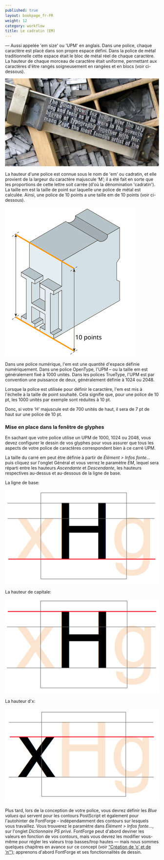 ```yaml
---
published: true
layout: bookpage_fr-FR
weight: 12
category: workflow
title: Le cadratin (EM)
---
```


&mdash; Aussi appelée 'em size' ou 'UPM' en anglais.
Dans une police, chaque caractère est placé dans son propre espace défini. Dans la police
de métal traditionnelle cette espace était le bloc de métal réel de chaque caractère. La hauteur de
chaque morceau de caractère était uniforme, permettant aux caractères d'être rangés soigneusement
en rangées et en blocs (voir ci-dessous).

<img src="../en-US/images/MetalTypeZoomIn.JPG" alt>

La hauteur d'une police est connue sous le nom de 'em' ou cadratin, et elle provient de la largeur du
caractère majuscule ‘M’; il a été fait en sorte que les proportions de cette lettre soit carrée
(d'où la dénomination 'cadratin').
La taille em est la taille de point sur laquelle une police de métal est calculée. Ainsi, une police de
10 points a une taille em de 10 points (voir ci-dessous).
 
<img src="../en-US/images/em-metal-type.svg" alt>

Dans une police numérique, l'em est une quantité d'espace définie numériquement. Dans une police OpenType,
l'UPM &ndash; ou la taille em est généralement fixé à 1000 unités. Dans les polices TrueType, l'UPM est par
convention une puissance de deux, généralement définie à 1024 ou 2048.

Lorsque la police est utilisée pour définir le caractère, l'em est mis à l'échelle à la taille de point
souhaité. Cela signifie que, pour une police de 10 pt, les 1000 unités par exemple sont réduites à 10 pt.

Donc, si votre ‘H’ majuscule est de 700 unités de haut, il sera de 7 pt de haut sur une police de 10 pt.

### Mise en place dans la fenêtre de glyphes

En sachant que votre police utilise un UPM de 1000, 1024 ou 2048, vous devez configurer le dessin de vos
glyphes pour vous assurer que tous les aspects de votre police de caractères correspondent bien à ce carré UPM.

La taille du carré em peut être définie à partir de *Élément > Infos fonte&hellip;* puis cliquez sur
l'onglet Général et vous verrez le paramètre *EM*, lequel sera réparti entre les hauteurs *Ascendante* et
*Descendante*, les hauteurs respectives au-dessus et au-dessous de la ligne de base.

La ligne de base:

<img src="../en-US/images/baseline.png" alt>

La hauteur de capitale:

<img src="../en-US/images/capheight.png" alt>

La hauteur d'x:

<img src="../en-US/images/xheight.png" alt>

Plus tard, lors de la conception de votre police, vous devrez définir les *Blue values* qui servent
pour les contours PostScript et également pour l'autohinter de FontForge &ndash; indépendamment des
contours sur lesquels vous travaillez.
Vous trouverez le paramètre dans *Élément > Infos fonte&hellip;*, sur l'onglet *Dictionnaire PS privé*.
FontForge peut d'abord deviner les valeurs en fonction de vos contours, mais vous devrez les modifier
vous-même pour régler les valeurs trop basses/trop hautes &mdash; mais nous sommes quelques chapitres en avance sur
ce concept (voir [“Création de ‘o’ et de ‘n’”]); apprenons d'abord FontForge et ses fonctionnalités de dessin.

[“Création de ‘o’ et de ‘n’”]: Creating_o_and_n.html
